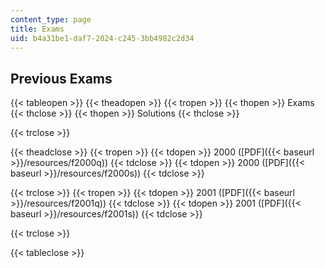 ```yaml
---
content_type: page
title: Exams
uid: b4a31be1-daf7-2024-c245-3bb4982c2d34
---
```


Previous Exams
--------------

{{< tableopen >}}
{{< theadopen >}}
{{< tropen >}}
{{< thopen >}}
Exams
{{< thclose >}}
{{< thopen >}}
Solutions
{{< thclose >}}

{{< trclose >}}

{{< theadclose >}}
{{< tropen >}}
{{< tdopen >}}
2000 ([PDF]({{< baseurl >}}/resources/f2000q))
{{< tdclose >}}
{{< tdopen >}}
2000 ([PDF]({{< baseurl >}}/resources/f2000s))
{{< tdclose >}}

{{< trclose >}}
{{< tropen >}}
{{< tdopen >}}
2001 ([PDF]({{< baseurl >}}/resources/f2001q))
{{< tdclose >}}
{{< tdopen >}}
2001 ([PDF]({{< baseurl >}}/resources/f2001s))
{{< tdclose >}}

{{< trclose >}}

{{< tableclose >}}
